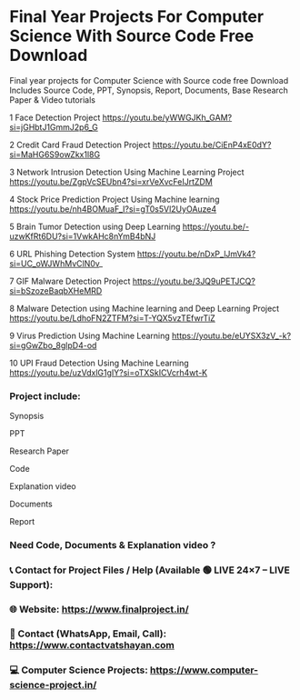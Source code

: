 # Final Year Projects For Computer Science With Source Code Free Download
Final year projects for Computer Science with Source code free Download Includes Source Code, PPT, Synopsis, Report, Documents, Base Research Paper &amp; Video tutorials

1	Face Detection Project	https://youtu.be/yWWGJKh_GAM?si=jGHbtJ1GmmJ2p6_G

2	Credit Card Fraud Detection Project	https://youtu.be/CiEnP4xE0dY?si=MaHG6S9owZkx1l8G

3	Network Intrusion Detection Using Machine Learning Project	https://youtu.be/ZgpVcSEUbn4?si=xrVeXvcFeIJrtZDM

4	Stock Price Prediction Project Using Machine learning	https://youtu.be/nh4BOMuaF_I?si=gT0s5Vl2UyOAuze4

5	Brain Tumor Detection using Deep Learning	https://youtu.be/-uzwKfRt6DU?si=1VwkAHc8nYmB4bNJ

6	URL Phishing Detection System	https://youtu.be/nDxP_lJmVk4?si=UC_oWJWhMvClN0v_

7	GIF Malware Detection Project	https://youtu.be/3JQ9uPETJCQ?si=bSzozeBaqbXHeMRD

8	Malware Detection using Machine learning and Deep Learning Project	https://youtu.be/LdhoFN2ZTFM?si=T-YQX5vzTEfwrTiZ

9	Virus Prediction Using Machine Learning	https://youtu.be/eUYSX3zV_-k?si=gGwZbo_8glpD4-od

10	UPI Fraud Detection Using Machine Learning	https://youtu.be/uzVdxlG1gIY?si=oTXSkICVcrh4wt-K

### Project include:
Synopsis

PPT

Research Paper

Code

Explanation video

Documents

Report

### Need Code, Documents & Explanation video ? 

### 📞 Contact for Project Files / Help (Available 🟢 LIVE 24×7 – LIVE Support):

### 🌐 Website: https://www.finalproject.in/

### 📲 Contact (WhatsApp, Email, Call): https://www.contactvatshayan.com

### 💻 Computer Science Projects: https://www.computer-science-project.in/
